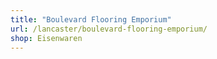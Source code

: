 ```yaml
---
title: "Boulevard Flooring Emporium"
url: /lancaster/boulevard-flooring-emporium/
shop: Eisenwaren
---
```


